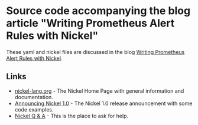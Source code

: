 # Source code accompanying the blog article "Writing Prometheus Alert Rules with Nickel"

These yaml and nickel files are discussed in the blog [Writing Prometheus Alert Rules with Nickel](https://technative.eu/blog/writing_prometheus_alert_rules_with_nickel/).

## Links

- [nickel-lang.org](https://nickel-lang.org) - The Nickel Home Page with general information and documentation.
- [Announcing Nickel 1.0](https://www.tweag.io/blog/2023-05-17-nickel-1.0-release) - The Nickel 1.0 release announcement with some code examples.
- [Nickel Q & A](https://github.com/tweag/nickel/discussions/categories/q-a) - This is the place to ask for help.
